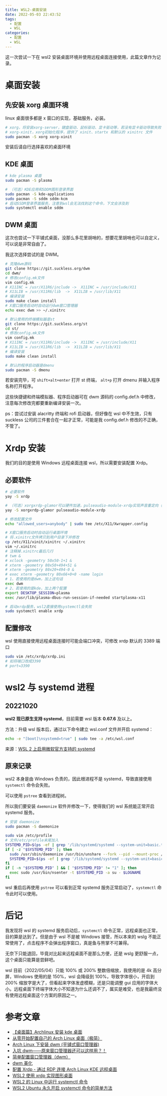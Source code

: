 ```yaml
---
title: WSL2-桌面安装
date: 2022-05-03 22:43:52
tags:
  - 配置
  - WSL
categories:
  - 配置
  - WSL
---
```


这一次尝试一下在 wsl2 安装桌面环境并使用远程桌面连接使用，此篇文章作为记录。

<!--more-->

# 桌面安装

## 先安装 xorg 桌面环境

linux 桌面很多都是 x 窗口的实现，基础服务，必装。

```bash
# xorg，将安装xorg-server，键盘驱动、鼠标驱动、显卡驱动等，若没有显卡驱动导致失败请自行安装适宜的显卡驱动
# xorg-xinit，xorg初始化程序，提供了 xinit、startx 和默认的 xinitrc 文件
sudo pacman -S xorg xorg-xinit
```

安装后请自行选择喜欢的桌面环境

## KDE 桌面

```bash
# kde plasma 桌面
sudo pacman -S plasma

# （可选）KDE应用和SDDM图形登录界面
sudo pacman -S kde-applications
sudo pacman -S sddm sddm-kcm
# 启动SSDM登录界面服务，注意到wsl会无法找到这个命令，下文会涉及到
sudo systemctl enable sddm
```

## DWM 桌面

这次也尝试一下平铺式桌面，没那么多花里胡哨的，想要花里胡哨也可以自定义，可以说是非常自由了。

我这次选择尝试的是 DWM。

```bash
# 克隆dwm源码
git clone https://git.suckless.org/dwm
cd dwm/
# 修改config.mk文件
vim config.mk
# X11INC = /usr/X11R6/include ->  X11INC = /usr/include/X11
# X11LIB = /usr/X11R6/lib  ->  X11LIB = /usr/lib/X11
# 编译安装
sudo make clean install
# X窗口服务启动时自动运行dwm窗口管理器
echo exec dwm >> ~/.xinitrc

# 默认使用的终端模拟器是st
git clone https://git.suckless.org/st
cd st/
# 修改config.mk文件
vim config.mk
# X11INC = /usr/X11R6/include ->  X11INC = /usr/include/X11
# X11LIB = /usr/X11R6/lib  ->  X11LIB = /usr/lib/X11
# 编译安装
sudo make clean install

# 默认的程序启动器是dmenu
sudo pacman -S dmenu
```

若安装完毕，可 `shift+alt+enter` 打开 st 终端， `alt+p` 打开 dmenu 并输入程序名称打开程序。

这些快捷键和终端模拟器、程序启动器可在 dwm 源码的 config.def.h 中修改，注意每次修改完都要重新编译安装一次。

ps：尝试过安装 alacritty 终端和 rofi 启动器，但好像在 wsl 中不生效，只有 suckless 公司的三件套合在一起才正常，可能是我 config.def.h 修改的不正确，不管了。

# Xrdp 安装

我们的目的是使用 Windows 远程桌面连接 wsl，所以需要安装配置 Xrdp。

## 必要软件

```bash
# 必要软件
yay -S xrdp

# （可选）xorgxrdp-glamor可以硬件加速，pulseaudio-module-xrdp实现声音重定向（wsl应该不需要）
yay -S xorgxrdp-glamor pulseaudio-module-xrdp

# 修改配置文件
echo "allowed_users=anybody" | sudo tee /etc/X11/Xwrapper.config

# X窗口服务启动时自动运行桌面环境
# 将.xinitrc文件拷贝到用户目录下并修改
cp /etc/X11/xinit/xinitrc ~/.xinitrc
vim ~/.xinitrc
# 注释掉.xinitrc最后几行
# twm &
# xclock -geometry 50x50-1+1 &
# xterm -geometry 80x50+494+51 &
# xterm -geometry 80x20+494-0 &
# exec xterm -geometry 80x66+0+0 -name login
# 1、若使用的是dwm，加上这句话
exec dwm
# 2、若使用的是kde，加上两个配置
export DESKTOP_SESSION=plasma
exec /usr/lib/plasma-dbus-run-session-if-needed startplasma-x11

# 启动xrdp服务，wsl2直接使用systemctl会失败
sudo systemctl enable xrdp
```

## 配置修改

wsl 使用直接使用远程桌面连接时可能会端口冲突，可修改 xrdp 默认的 3389 端口

```bash
sudo vim /etc/xrdp/xrdp.ini
# 如将端口改成3390
# port=3390
```

# wsl2 与 systemd 进程

## 20221020

**wsl2 现已原生支持 systemd**，目前需要 wsl 版本 **0.67.6** 及以上。

方法：升级 wsl 版本后，通过以下命令建立 wsl.conf 文件并开启 systemd：

```bash
echo -e "[boot]\nsystemd=true" | sudo tee -a /etc/wsl.conf
```

来源：[WSL 2 上启用微软官方支持的 systemd](https://www.cnblogs.com/wswind/p/wsl2-official-systemd.html)

## 原来记录

wsl2 本身是由 Windows 负责的，因此根进程不是 systemd，导致直接使用 `systemctl` 命令会失败。

可以使用 `pstree` 查看到进程树。

所以我们要安装 `daemonize` 软件并修改一下，使得我们的 wsl 系统能正常开启 systemd 服务。

```bash
# 安装 daemonize
sudo pacman -S daemonize

sudo vim /etc/profile
# 文件/etc/profile末尾加入
SYSTEMD_PID=$(ps -ef | grep '/lib/systemd/systemd --system-unit=basic.target$' | grep -v unshare | awk '{print $2}')
if [ -z "$SYSTEMD_PID" ]; then
  sudo /usr/sbin/daemonize /usr/bin/unshare --fork --pid --mount-proc /lib/systemd/systemd --system-unit=basic.target
  SYSTEMD_PID=$(ps -ef | grep '/lib/systemd/systemd --system-unit=basic.target$' | grep -v unshare | awk '{print $2}')
fi
if [ -n "$SYSTEMD_PID" ] && [ "$SYSTEMD_PID" != "1" ]; then
  exec sudo /usr/bin/nsenter -t $SYSTEMD_PID -a su - $LOGNAME
fi
```

wsl 重启后再使用 `pstree` 可以看到正常 systemd 服务正常启动了，`systemctl` 命令此时可以使用。

# 后记

我发现将 wsl 的 systemd 服务启动后，`systemctl` 命令正常，远程桌面也正常，目的算是达到了。但是由于 wsl 不是被 Windows 接管，所以本来的 wslg 不能正常使用了，点击程序不会弹出程序窗口，真是鱼与熊掌不可兼得。

无奈下只能退回，毕竟对比起来远程桌面不是那么方便，还是 wslg 更舒服一点，这个桌面只能算是尝鲜吧。

wsl 目前（2022/05/04）只能 100% 或 200% 整数倍缩放，我使用的是 4k 高分屏，Windows 使用的是 150%，wsl 会降级到 100%，导致字体很小，开启到 200% 缩放字是大了，但看起来字体发虚模糊，还是只能调整 gui 应用的字体大小。远程桌面下终端字体大小不知道为什么还调不了，属实是难受，也是我最终没有使用远程桌面这个方案的原因之一。

# 参考文章

- [【桌面篇】Archlinux 安装 kde 桌面](https://www.cnblogs.com/huanhao/p/archlinuxdesktop.html)
- [从零开始配置自己的 Arch Linux 桌面（极简）](https://zhuanlan.zhihu.com/p/112536524)
- [Arch Linux 下安装 dwm (平铺式窗口管理器)](https://blog.csdn.net/weixin_44335269/article/details/117886927)
- [入坑 dwm——原来窗口管理器还可以这样用？！](https://zhuanlan.zhihu.com/p/183861786)
- [简单配置窗口管理器（dwm）](https://zhuanlan.zhihu.com/p/408552473)
- [dwm 美化](https://www.cnblogs.com/lanuage/p/15970577.html)
- [配置 Xrdp - 通过 RDP 连接 Arch Linux KDE 远程桌面](https://alvin.red/2021/11/06/archlinux-xrdp/)
- [WSL2 使用 xrdp 实现图形桌面](https://zhuanlan.zhihu.com/p/149501381)
- [WSL2 的 Linux 中运行 systemctl 命令](https://zhuanlan.zhihu.com/p/335162006)
- [WSL2 Ubuntu 永久开启 systemctl 命令的简单方法](https://www.cnblogs.com/MorStar/p/15078738.html)
